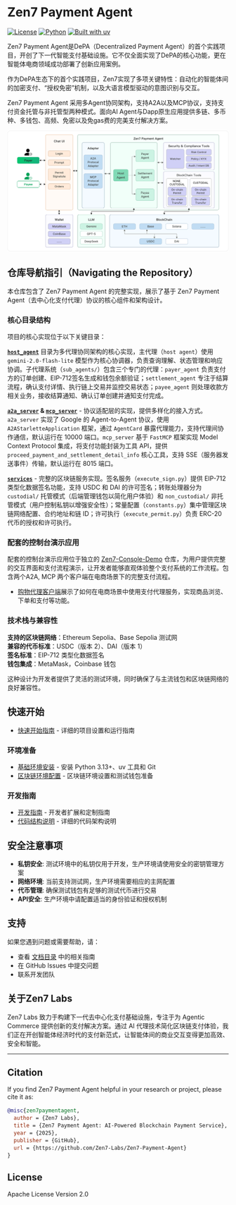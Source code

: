 # Zen7 Payment Agent

[![License](https://img.shields.io/badge/License-Apache%202.0-blue.svg)](LICENSE)
[![Python](https://img.shields.io/badge/Python-3.13+-green.svg)](https://python.org)
[![Built with uv](https://img.shields.io/badge/Built%20with-uv-purple.svg)](https://github.com/astral-sh/uv)

Zen7 Payment Agent是DePA（Decentralized Payment Agent）的首个实践项目，开创了下一代智能支付基础设施。它不仅全面实现了DePA的核心功能，更在智能体电商领域成功部署了创新应用案例。

作为DePA生态下的首个实践项目，Zen7实现了多项关键特性：自动化的智能体间的加密支付、“授权免密”机制，以及大语言模型驱动的意图识别与交互。

Zen7 Payment Agent 采用多Agent协同架构，支持A2A以及MCP协议，支持支付资金托管与非托管型两种模式。面向AI Agent与Dapp原生应用提供多链、多币种、多钱包、高频、免密以及免gas费的完美支付解决方案。

<div align="left">
  <img src="/docs/assets/architecture.png" alt="Zen7 Payment Agent Architecture" width="800">
</div>

## 仓库导航指引（Navigating the Repository）

本仓库包含了 Zen7 Payment Agent 的完整实现，展示了基于 Zen7 Payment Agent（去中心化支付代理）协议的核心组件和架构设计。

### 核心目录结构

项目的核心实现位于以下关键目录：

**[`host_agent`](https://github.com/Zen7-Labs/Zen7-Payment-Agent/tree/main/host_agent)** 目录为多代理协同架构的核心实现，主代理（`host agent`）使用 `gemini-2.0-flash-lite` 模型作为核心协调器，负责查询理解、状态管理和响应协调。子代理系统（`sub_agents/`）包含三个专门的代理：`payer_agent` 负责支付方的订单创建、EIP-712签名生成和钱包余额验证；`settlement_agent` 专注于结算流程，确认支付详情、执行链上交易并监控交易状态；`payee_agent` 则处理收款方相关业务，接收结算通知、确认订单创建并通知支付完成。

**[`a2a_server`](https://github.com/Zen7-Labs/Zen7-Payment-Agent/tree/main/a2a_server) & [`mcp_server`](https://github.com/Zen7-Labs/Zen7-Payment-Agent/tree/main/mcp_server)** - 协议适配层的实现，提供多样化的接入方式。`a2a_server` 实现了 Google 的 Agent-to-Agent 协议，使用 `A2AStarletteApplication` 框架，通过 `AgentCard` 暴露代理能力，支持代理间协作通信，默认运行在 10000 端口。`mcp_server` 基于 `FastMCP` 框架实现 Model Context Protocol 集成，将支付功能封装为工具 API，提供 `proceed_payment_and_settlement_detail_info` 核心工具，支持 SSE（服务器发送事件）传输，默认运行在 8015 端口。

**[`services`](https://github.com/Zen7-Labs/Zen7-Payment-Agent/tree/main/services)** - 完整的区块链服务实现。签名服务（`execute_sign.py`）提供 EIP-712 类型化数据签名功能，支持 USDC 和 DAI 的许可签名；转账处理器分为 `custodial/` 托管模式（后端管理钱包以简化用户体验）和 `non_custodial/` 非托管模式（用户控制私钥以增强安全性）；常量配置（`constants.py`）集中管理区块链网络配置、合约地址和链 ID；许可执行（`execute_permit.py`）负责 ERC-20 代币的授权和许可执行。

### 配套的控制台演示应用

配套的控制台演示应用位于独立的 [Zen7-Console-Demo](https://github.com/Zen7-Labs/Zen7-Console-Demo) 仓库，为用户提供完整的交互界面和支付流程演示，让开发者能够直观体验整个支付系统的工作流程。包含两个A2A, MCP 两个客户端在电商场景下的完整支付流程。
   - [购物代理客户端](https://github.com/Zen7-Labs/Zen7-Console-Demo/tree/main/shopping_agent)展示了如何在电商场景中使用支付代理服务，实现商品浏览、下单和支付等功能。


### 技术栈与兼容性

**支持的区块链网络**：Ethereum Sepolia、Base Sepolia 测试网  
**兼容的代币标准**：USDC（版本 2）、DAI（版本 1）  
**签名标准**：EIP-712 类型化数据签名  
**钱包集成**：MetaMask，Coinbase 钱包  

这种设计为开发者提供了灵活的测试环境，同时确保了与主流钱包和区块链网络的良好兼容性。


## 快速开始
- [快速开始指南](docs/quick_start.md) - 详细的项目设置和运行指南
### 环境准备
- [基础环境安装](docs/install-uv-python-git.md) - 安装 Python 3.13+、uv 工具和 Git
- [区块链环境配置](docs/blockchain_environment_setup.md) - 区块链环境设置和测试钱包准备
### 开发指南
- [开发指南](docs/development_guide.md) - 开发者扩展和定制指南
- [代码结构说明](docs/code_structure.md) - 详细的代码架构说明

## 安全注意事项

- **私钥安全**: 测试环境中的私钥仅用于开发，生产环境请使用安全的密钥管理方案
- **网络环境**: 当前支持测试网，生产环境需要相应的主网配置
- **代币管理**: 确保测试钱包有足够的测试代币进行交易
- **API安全**: 生产环境中请配置适当的身份验证和授权机制

## 支持

如果您遇到问题或需要帮助，请：

- 查看 [文档目录](docs/) 中的相关指南
- 在 GitHub Issues 中提交问题
- 联系开发团队

## 关于Zen7 Labs

Zen7 Labs 致力于构建下一代去中心化支付基础设施，专注于为 Agentic Commerce 提供创新的支付解决方案。通过 AI 代理技术简化区块链支付体验，我们正在开创智能体经济时代的支付新范式，让智能体间的商业交互变得更加高效、安全和智能。

---

## Citation

If you find Zen7 Payment Agent helpful in your research or project, please cite it as:

```bibtex
@misc{zen7paymentagent,
  author = {Zen7 Labs},
  title = {Zen7 Payment Agent: AI-Powered Blockchain Payment Service},
  year = {2025},
  publisher = {GitHub},
  url = {https://github.com/Zen7-Labs/Zen7-Payment-Agent}
}
```

## License

Apache License Version 2.0
